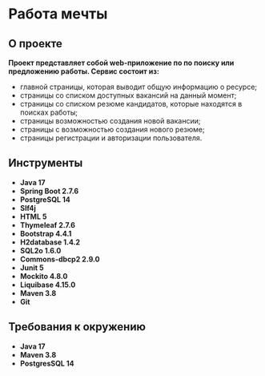 # Работа мечты

## О проекте

**Проект представляет собой web-приложение по по поиску или предложению работы. Сервис состоит из:**

* главной страницы, которая выводит общую информацию о ресурсе;
* страницы со списком доступных вакансий на данный момент;
* страницы со списком резюме кандидатов, которые находятся в поисках работы;
* страницы возможностью создания новой вакансии;
* страницы с возможностью создания нового резюме;
* страницы регистрации и авторизации пользователя.

## Инструменты

- **Java 17**
- **Spring Boot 2.7.6**
- **PostgreSQL 14**
- **Slf4j**
- **HTML 5**
- **Thymeleaf 2.7.6**
- **Bootstrap 4.4.1**
- **H2database 1.4.2**
- **SQL2o 1.6.0**
- **Commons-dbcp2 2.9.0**
- **Junit 5**
- **Mockito 4.8.0**
- **Liquibase 4.15.0**
- **Maven 3.8**
- **Git**

## Требования к окружению

- **Java 17**
- **Maven 3.8**
- **PostgresSQL 14**